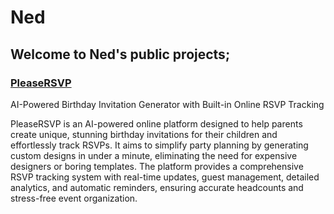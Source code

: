 # Ned

## Welcome to Ned's public projects;

### [PleaseRSVP](https://pleasersvp)

AI-Powered Birthday Invitation Generator with Built-in Online RSVP Tracking

PleaseRSVP is an AI-powered online platform designed to help parents create unique, stunning birthday invitations for their children and effortlessly track RSVPs. It aims to simplify party planning by generating custom designs in under a minute, eliminating the need for expensive designers or boring templates. The platform provides a comprehensive RSVP tracking system with real-time updates, guest management, detailed analytics, and automatic reminders, ensuring accurate headcounts and stress-free event organization.


